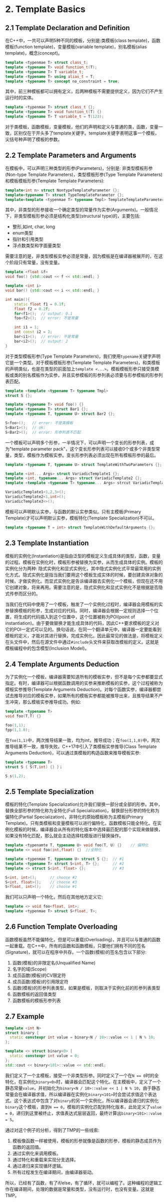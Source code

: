 # 2. Template Basics

## 2.1 Template Declaration and Definition 
在C++中，一共可以声明5种不同的模板，分别是:类模板(class template)，函数模板(function template)，变量模板(variable template)，别名模板(alias template)，概念(concept)。

```cpp
template <typenmae T> struct class_t;
template <typename T> void function_t(T);
template <typename T> T variable_t;
template <typename T> using alias_t = T;
template <typename T> concept no_constraint = true;
```

其中，前三种模板都可以拥有定义，后两种模板不需要提供定义，因为它们不产生运行时的实体。

```cpp
template <typenmae T> struct class_t {};
template <typename T> void function_t(T) {}
template <typename T> T variable_t = T(123);
```

对于类模板，函数模板，变量模板，他们的声明和定义与普通的类，函数，变量一致，区别仅在于开头多了template关键字。template关键字表明这事一个模板，尖括号种声明了模板的参数。

## 2.2 Template Parameters and Arguments
在模板中，可以声明三种类型的形参(Parameters)，分别是: 非类型模板形参(Non-type Template Parameters)，类型模板形参(Type Template Parameters)和模板模板形参(Template Template Parameters):

```cpp
template<int n> struct NontypeTemplateParameter {};
template<typename T> struct TypeTemplateParameter {};
template<template <typenmae T> typename Tmpl> TemplateTemplateParameter {};
```

其中，非类型的形参接收一个确定类型的常量作为实参(Arguments)。一般情况下，非类型模板形参必须是结构化类型(structural type)的，主要包括:
- 整形,如int, char, long
- enum类型
- 指针和引用类型
- 浮点数类型和字面量类型

需要注意的是，非类型模板实参必须是常量，因为模板是在编译器被展开的，在这个阶段只有常量，没有变量。

```cpp
template <float &f>
void foo() {std::cout << f << std::endl; }

template <int i>
void bar() {std::cout << i << std::endl; }

int main(){
    static float f1 = 0.1f;
    float f2 = 0.2f;
    for<f1>();  // output: 0.1
    foo<f2>();  // error: 不是常量

    int i1 = 1;
    int const i2 = 2;
    bar<i1>();  // error: 不是常量
    bar<i2>();  // output: 2
}

```

对于类型模板形参(Type Template Parameters)，我们使用`typename`关键字声明它是一个类型。对于模板模板形参(Template Template Parameters)，和类模板的声明类似，也是在类型的前面加上`template <...>`。模板模板形参只接受类模板或类的别名模板作为实参，并且实参模板的形参列表必须要与形参模板的形参列表匹配。

```cpp
template <template <typename T> typename Tmpl>
struct S {};

template <typename T> void foo() {}
template <typename T> struct Bar1 {};
template <typename T, typename U> struct Bar2 {};

S<foo>();   // error: 不是类模板
S<Bar1>();  // ok: 
S<Bar2>();  // error: 形参列表不匹配

```

一个模板可以声明多个形参，一半情况下，可以声明一个变长的形参列表，成为"template parameter pack"，这个变长形参列表可以接收0个或多个非类型常量，类型，模板作为模板实参。变长形参列表必须出现在所有模板形参的最后。

```cpp
template <typename T, typename U> struct TemplateWithTwoParameters {};

template <int... Args> struct VariadicTemplate1 {};
template <int, typename... Args> struct VariadicTemplate2 {};
template <template <typename T> typename... Args> strcut VariadicTemplate3 {};

VariadicTemplate1<1,2,3>();
VariadicTemplate2<1,int>();
VariadicTemplate3<>();
```

模板可以声明默认实参，与函数的默认实参类似。只有主模板(Primary Template)才可以声明默认实参，模板特化(Template Specialization)不可以。
```cpp
template <typename T = int> struct TemplateWithDefaultArguments {};
```

## 2.3 Template Instantiation
模板的实例化(Instantiation)是指由泛型的模板定义生成具体的类型，函数，变量的过程。模板在实例化时，模板形参被替换为实参，从而生成具体的实例。模板的实例化分为两种: 隐式实例化和显式实例化，其中隐式实例化式平常最常用的实例化方式。隐式实例化是指当我们要用这个模板生成实体的时候，要创建具体对象的时候，才做实例化。而显式实例化是告诉编译器去实例化一个模板，但现在还不用它创建对象，将来再用。需要注意的是，隐式实例化和显式实例化不是根据是否隐式传参而区分的。

当我们在代码中使用了一个模板，触发了一个实例化过程时，编译器会用模板的实参替换模板的形参，生成对应的代码。同时，编译器会根据一定规则选择一个位置，将生成的代码插入到这个位置中，这个位置被称为POI(point of instantiation)。由于要做替换才能生成具体的代码，因此C++要求模板的定义对它的POI一定式可以见的。换句话说，在同一个翻译单元中，编译器一定要能看到模板的定义，才能对其进行替换，完成实例化。因此最常见的做法是，将模板定义在头文件中，然后在源文件中通过`#include`头文件来获取改模板的定义。这就是模板编程中的包含模型(Inclusion Model)。

## 2.4 Template Arguments Deduction
为了实例化一个模板，编译器需要知道所有的模板实参，但不是每个实参都要显式指定。有时，编译器可以根据函数调用的实参来推断模板的实参，这个过程被称为模板实参推导(Template Arguments Deduction)。对每个函数实参，编译器都尝试去推导对应的模板实参，如果所有的模板实参都能被推导出来，且推导结果不产生冲突，那么模板实参推导成功。例如:

```cpp
template <typename T>
void foo(T,T) {}

foo(1,1);
fpp(1,1.0);
```

在`foo(1,1)`中，两次推导结果一致，均为int，推导成功；在`foo(1,1,0)`中，两次推导结果不一致，推导失败。C++17中引入了类模板实参推导(Class Template Arguments Deduction)，可以通过类模板的构造函数来推导模板实参: 

```cpp
template <typename T>
struct S { S(T,int) {} }；

S s(1,2);
```

## 2.5 Template Specialization
模板的特化(Template Specialization)允许我们替换一部分或全部的形参。其中，替换全部形参的特化称为全特化(Full Specialization)，替换部分形参的特化称为偏特化(Partial Specialization)，非特化的原始模板称为主模板(Primary Template)。只有类模板和变量模板可以进行偏特化，函数模板只能全特化。在实例化模板的时候，编译器会从所有的特化版本中选择最匹配的那个实现来做替换，如果没有特化匹配，那么就会主动选择柱模版进行替换操作。

```cpp
template <typenamte T, typename U> void foo(T, U) {}    // 偏特化
template <> void foo(int,float) {}  //全特化

template <typenmae T, typename U> struct S {};  // #1
template <typename T> struct S<int, T> {};      // #2
template <> struct S<int, float> {};            // #3

S<int, int>();      // choose #2
S<int, float>();    // choose #3
S<float, int>();    // choose #1
```

我们可以只声明一个特化，然后在其他地方定义它:

```cpp
template <> void foo<float, int>;
template <typenmae T> struct S<float, T>;
```

## 2.6 Function Template Overloading
函数模板虽然不能偏特化，但是可以重载(Overloading)，并且可以与普通的函数一起重载。在C++中，所有的函数和函数模板，只要他们拥有不同的签名(Signature)，就可以在程序中共存。一个函数(模板)的签名包含以下部分:

1. 函数(模板)的非限定名(Unqualified Name)
2. 名字的域(Scope)
3. 成员函数(模板)的CV限定符
4. 成员函数(模板)的引用限定符
5. 函数(模板)的形参列表类型，如果是模板，则取决于实例化前的形参列表类型
6. 函数模板的返回值类型
7. 函数模板的模板形参列表

## 2.7 Example

```cpp
template <int N>
struct binary {
  static constexpr int value = binary<N / 10>::value << 1 | N % 10;
};

template <> struct binary<0> {
  static constexpr int value = 0;
};
std::cout << binary<101>::value << std::endl;
```

我们定义了一个主模板，接受一个非类型形参。同时定义了一个在`N == 0`时的全特化，在实例化`binary<0>`时，编译器会匹配这个特化。在主模板中，定义了一个静态常量`value`，并初始化为`binary<N / 10>::value << 1 | N % 10`，由于静态常量会在编译器求值，所以编译器在实例化`binary<101>`时会尝试求值这个表达式。这个表达式中包含了对`binary`的另一个实例化，所以编译器会递归的实例化`binary`这个模板，直到`N == 0`，模板的实例化匹配到特化版本，此处定义了`value = 0`，递归到这里被终止，求值表达式层层返回，最终计算出`binary<101>::value = 5`。

通过对这个例子的分析，得到了TMP的一些线索:
1. 模板像函数一样被使用，模板的形参就像是函数的形参，模板的静态成员作为函数的返回值。
2. 通过实例化来调用模板。
3. 通过特化和重载来实现分支选择。
4. 通过递归来实现循环逻辑。
5. 所有过程发生在编译期间，由编译器驱动。

所以，已经有了函数，有了if/else，有了循环，就可以编程了。这种编程的逻辑工作在编译期间，处理的数据是常量和类型，没有运行时，也没有变量。这就是TMP。
